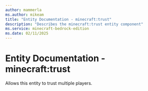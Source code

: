 ```yaml
---
author: mammerla
ms.author: mikeam
title: "Entity Documentation - minecraft:trust"
description: "Describes the minecraft:trust entity component"
ms.service: minecraft-bedrock-edition
ms.date: 02/11/2025 
---
```


# Entity Documentation - minecraft:trust

Allows this entity to trust multiple players.
